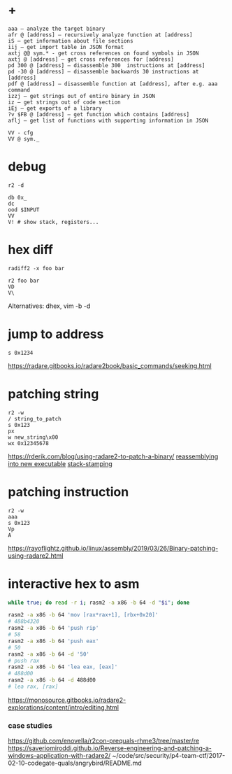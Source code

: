 # +

```
aaa – analyze the target binary
afr @ [address] – recursively analyze function at [address]
iS – get information about file sections
iij – get import table in JSON format
axtj @@ sym.* - get cross references on found symbols in JSON
axtj @ [address] – get cross references for [address]
pd 300 @ [address] – disassemble 300  instructions at [address]
pd -30 @ [address] – disassemble backwards 30 instructions at [address]
pdf @ [address] – disassemble function at [address], after e.g. aaa command
izzj – get strings out of entire binary in JSON
iz – get strings out of code section
iEj – get exports of a library
?v $FB @ [address] – get function which contains [address]
aflj – get list of functions with supporting information in JSON

VV - cfg
VV @ sym._
```

# debug

```
r2 -d

db 0x_
dc
ood $INPUT
VV
V! # show stack, registers...
```

# hex diff

```
radiff2 -x foo bar

r2 foo bar
VD
V\
```

Alternatives: dhex, vim -b -d

# jump to address

```
s 0x1234
```

https://radare.gitbooks.io/radare2book/basic_commands/seeking.html

# patching string

```
r2 -w
/ string_to_patch
s 0x123
px
w new_string\x00
wx 0x12345678
```

https://rderik.com/blog/using-radare2-to-patch-a-binary/
    [reassemblying into new executable](https://www.reddit.com/r/ReverseEngineering/comments/egsj3c/beginners_patching_a_binary_example/fcl6exy/?utm_source=share&utm_medium=web2x)
    [stack-stamping](https://grammatech.github.io/gtirb/md_stack-stamp.html)

# patching instruction

```
r2 -w
aaa
s 0x123
Vp
A
```

https://rayoflightz.github.io/linux/assembly/2019/03/26/Binary-patching-using-radare2.html

# interactive hex to asm

```bash
while true; do read -r i; rasm2 -a x86 -b 64 -d "$i"; done

rasm2 -a x86 -b 64 'mov [rax*rax+1], [rbx+0x20]'
# 488b4320
rasm2 -a x86 -b 64 'push rip'
# 58
rasm2 -a x86 -b 64 'push eax'
# 50
rasm2 -a x86 -b 64 -d '50'
# push rax
rasm2 -a x86 -b 64 'lea eax, [eax]'
# 488d00
rasm2 -a x86 -b 64 -d 488d00
# lea rax, [rax]
```

https://monosource.gitbooks.io/radare2-explorations/content/intro/editing.html

### case studies

https://github.com/enovella/r2con-prequals-rhme3/tree/master/re
https://saveriomiroddi.github.io/Reverse-engineering-and-patching-a-windows-application-with-radare2/
~/code/src/security/p4-team-ctf/2017-02-10-codegate-quals/angrybird/README.md
